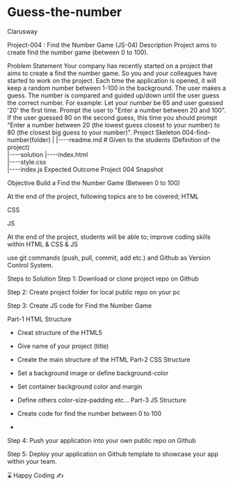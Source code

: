 # Guess-the-number
Clarusway

Project-004 : Find the Number Game (JS-04)
Description
Project aims to create find the number game (between 0 to 100).

Problem Statement
Your company has recently started on a project that aims to create a find the number game. So you and your colleagues have started to work on the project.
Each time the application is opened, it will keep a random number between 1-100 in the background.
The user makes a guess.
The number is compared and guided up/down until the user guess the correct number.
For example:
Let your number be 65 and user guessed '20' the first time.
Prompt the user to "Enter a number between 20 and 100".
If the user guessed 80 on the second guess, this time you should prompt "Enter a number between 20 (the lowest guess closest to your number) to 80 (the closest big guess to your number)".
Project Skeleton
004-find-number(folder)
|
|----readme.md         # Given to the students (Definition of the project)          
|----solution
        |----index.html  
        |----style.css   
        |----index.js
Expected Outcome
Project 004 Snapshot

Objective
Build a Find the Number Game (Between 0 to 100)

At the end of the project, following topics are to be covered;
HTML

CSS

JS

At the end of the project, students will be able to;
improve coding skills within HTML & CSS & JS

use git commands (push, pull, commit, add etc.) and Github as Version Control System.

Steps to Solution
Step 1: Download or clone project repo on Github

Step 2: Create project folder for local public repo on your pc

Step 3: Create JS code for Find the Number Game

Part-1 HTML Structure

- Creat structure of the HTML5
- Give name of your project (title)
- Create the main structure of the HTML
Part-2 CSS Structure

- Set a background image or define background-color
- Set container background color and margin
- Define others color-size-padding etc...
Part-3 JS Structure

- Create code for find the number between 0 to 100
- 
Step 4: Push your application into your own public repo on Github

Step 5: Deploy your application on Github template to showcase your app within your team.

⌛ Happy Coding ✍
